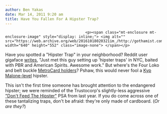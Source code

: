 ```yaml
---
author: Ben Yakas
date: Mar 14, 2011 9:20 am
title: Have You Fallen For A Hipster Trap?
---
```


	
										<p><span class="mt-enclosure mt-enclosure-image" style="display: inline;"> <img alt="" src="https://web.archive.org/web/20161018020321im_/http://gothamist.com/upload/2011/03/31411hiptrap.jpg" width="640" height="552" class="image-none"> </span></p>

<p>Have you spotted a &quot;Hipster Trap&quot; in your neighborhood? Reddit user gigaface <a href="https://web.archive.org/web/20161018020321/http://www.reddit.com/r/pics/comments/g3c8h/just_met_this_guy_setting_up_hipster_traps_in_nyc/">writes</a>, &quot;Just met this guy setting up &apos;hipster traps&apos; in NYC, baited with PBR and American Spirits. Awesome work.&quot; But where&apos;s the Four Loko and belt buckle <a href="https://web.archive.org/web/20161018020321/http://gothamist.com/2011/02/22/ultimate_hipster_brooklyn_blacksmit.php">MetroCard holders</a>? Pshaw, this would never fool a <a href="https://web.archive.org/web/20161018020321/http://dustinland.com/archives/archives464.html">Kyp Malone-level</a> hipster.</p>

<p>This isn&apos;t the first time someone has brought attention to the endangered hipster; we were reminded of the Trustocorp&apos;s slightly-less aggressive <a href="https://web.archive.org/web/20161018020321/http://gothamist.com/2010/05/11/psa_dont_feed_the_hipsters.php">&quot;Don&apos;t Feed The Hipster&quot;</a> PSA from last year. If you do come across one of these tantalizing traps, don&apos;t be afraid: they&apos;re only made of cardboard. (<em>Or are they?</em>)</p>					
										
									
				